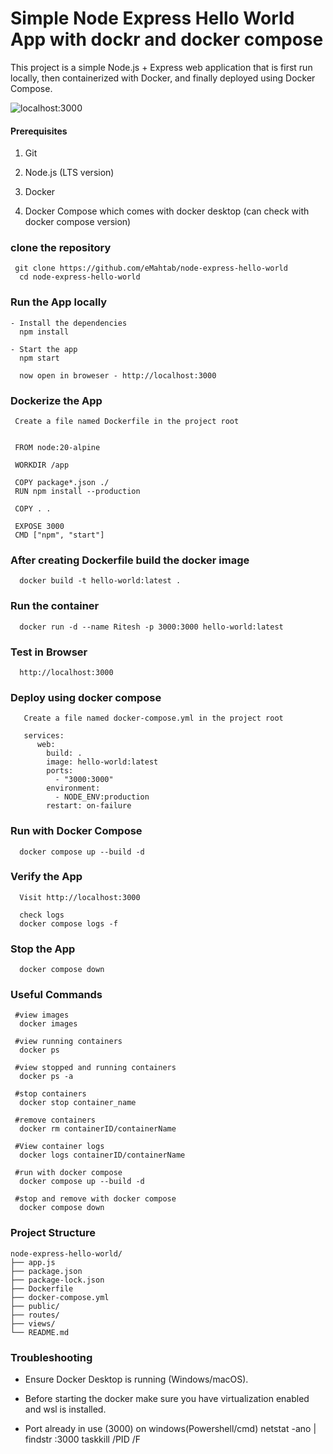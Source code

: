 # Simple Node Express Hello World App with dockr and docker compose

This project is a simple Node.js + Express web application that is first run locally, then containerized with Docker, and finally deployed using Docker Compose.


![localhost:3000](/public/images/localhost_3000.png?raw=true "Node & Express")


#### Prerequisites
1. Git

2. Node.js (LTS version)

3. Docker

4. Docker Compose which comes with docker desktop (can check with docker compose version)

 ### clone the repository
     git clone https://github.com/eMahtab/node-express-hello-world
      cd node-express-hello-world

 ### Run the App locally
    - Install the dependencies
      npm install
  
    - Start the app
      npm start

      now open in broweser - http://localhost:3000
  
 ### Dockerize the App
     Create a file named Dockerfile in the project root


     FROM node:20-alpine

     WORKDIR /app

     COPY package*.json ./
     RUN npm install --production

     COPY . .

     EXPOSE 3000
     CMD ["npm", "start"] 


  ### After creating Dockerfile build the docker image

      docker build -t hello-world:latest .

  ### Run the container

      docker run -d --name Ritesh -p 3000:3000 hello-world:latest

  ### Test in Browser
      http://localhost:3000

  ### Deploy using docker compose
       Create a file named docker-compose.yml in the project root

       services:
          web:
            build: .
            image: hello-world:latest
            ports:
              - "3000:3000"
            environment:
              - NODE_ENV:production
            restart: on-failure


  ### Run with Docker Compose

      docker compose up --build -d

  ### Verify the App
  
      Visit http://localhost:3000

      check logs
      docker compose logs -f

  ### Stop the App

      docker compose down


  ### Useful Commands

     #view images
      docker images

     #view running containers
      docker ps

     #view stopped and running containers
      docker ps -a

     #stop containers
      docker stop container_name

     #remove containers
      docker rm containerID/containerName

     #View container logs
      docker logs containerID/containerName

     #run with docker compose
      docker compose up --build -d

     #stop and remove with docker compose
      docker compose down

### Project Structure
    node-express-hello-world/
    ├── app.js
    ├── package.json
    ├── package-lock.json
    ├── Dockerfile
    ├── docker-compose.yml
    ├── public/
    ├── routes/
    ├── views/
    └── README.md

### Troubleshooting

- Ensure Docker Desktop is running (Windows/macOS).
- Before starting the docker make sure you have virtualization enabled and wsl is installed.

- Port already in use (3000)
  on windows(Powershell/cmd)
      netstat -ano | findstr :3000
      taskkill /PID <PID> /F
